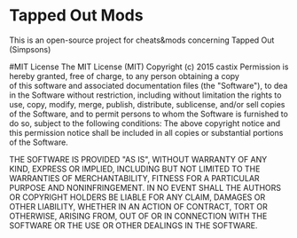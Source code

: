 # Tapped Out Mods
This is an open-source project for cheats&mods concerning Tapped Out (Simpsons) 

#MIT License
The MIT License (MIT)
Copyright (c) 2015 castix
Permission is hereby granted, free of charge, to any person obtaining a copy						
of this software and associated documentation files (the "Software"), to dea
in the Software without restriction, including without limitation the rights
to use, copy, modify, merge, publish, distribute, sublicense, and/or sell
copies of the Software, and to permit persons to whom the Software is
furnished to do so, subject to the following conditions:
The above copyright notice and this permission notice shall be included in all
copies or substantial portions of the Software.

THE SOFTWARE IS PROVIDED "AS IS", WITHOUT WARRANTY OF ANY KIND, EXPRESS OR
IMPLIED, INCLUDING BUT NOT LIMITED TO THE WARRANTIES OF MERCHANTABILITY,
FITNESS FOR A PARTICULAR PURPOSE AND NONINFRINGEMENT. IN NO EVENT SHALL THE
AUTHORS OR COPYRIGHT HOLDERS BE LIABLE FOR ANY CLAIM, DAMAGES OR OTHER
LIABILITY, WHETHER IN AN ACTION OF CONTRACT, TORT OR OTHERWISE, ARISING FROM,
OUT OF OR IN CONNECTION WITH THE SOFTWARE OR THE USE OR OTHER DEALINGS IN THE
SOFTWARE.						






